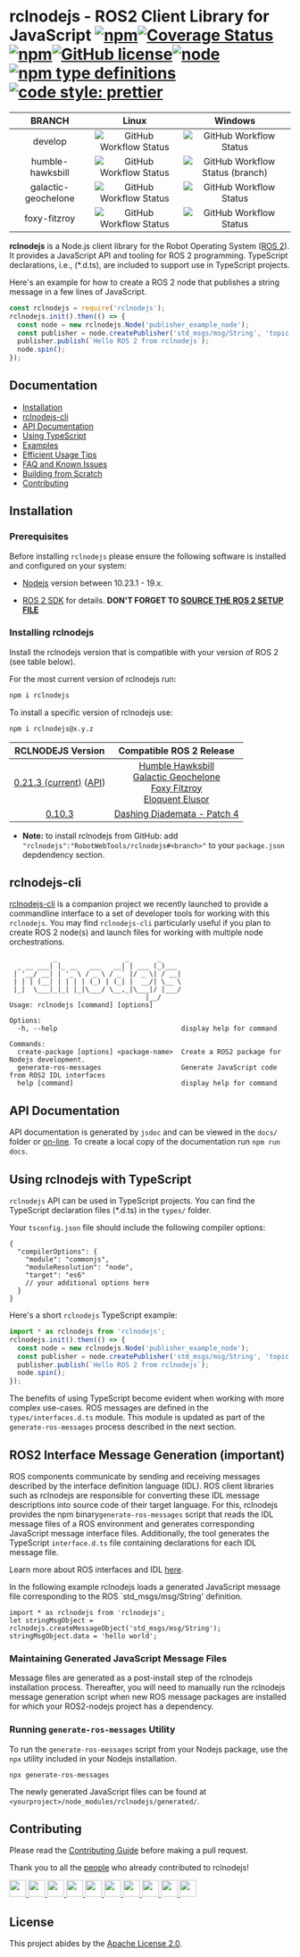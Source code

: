 # rclnodejs - ROS2 Client Library for JavaScript [![npm](https://img.shields.io/npm/v/rclnodejs.svg)](https://www.npmjs.com/package/rclnodejs)[![Coverage Status](https://coveralls.io/repos/github/RobotWebTools/rclnodejs/badge.svg?branch=develop)](https://coveralls.io/github/RobotWebTools/rclnodejs?branch=develop)[![npm](https://img.shields.io/npm/dm/rclnodejs)](https://www.npmjs.com/package/rclnodejs)[![GitHub license](https://img.shields.io/github/license/RobotWebTools/rclnodejs.svg)](https://github.com/RobotWebTools/rclnodejs/blob/develop/LICENSE)[![node](https://img.shields.io/node/v/rclnodejs.svg)](https://nodejs.org/en/download/releases/)[![npm type definitions](https://img.shields.io/npm/types/rclnodejs)](https://www.npmjs.com/package/rclnodejs)[![code style: prettier](https://img.shields.io/badge/code_style-prettier-ff69b4.svg?style=flat-square)](https://github.com/prettier/prettier)

|     **BRANCH**      |                                                                          **Linux**                                                                           |                                                                              **Windows**                                                                              |
| :-----------------: | :----------------------------------------------------------------------------------------------------------------------------------------------------------: | :-------------------------------------------------------------------------------------------------------------------------------------------------------------------: |
|       develop       |         ![GitHub Workflow Status](https://img.shields.io/github/workflow/status/RobotWebTools/rclnodejs/rclnodejs%20-%20Linux%20Build%20and%20Test)          |              ![GitHub Workflow Status](https://img.shields.io/github/workflow/status/RobotWebTools/rclnodejs/rclnodejs%20-%20Windows%20Build%20&%20Test)              |
|  humble-hawksbill   | ![GitHub Workflow Status](https://img.shields.io/github/workflow/status/RobotWebTools/rclnodejs/rclnodejs%20-%20Linux%20Build%20and%20Test/humble-hawksbill) | ![GitHub Workflow Status (branch)](https://img.shields.io/github/workflow/status/RobotWebTools/rclnodejs/rclnodejs%20-%20Windows%20Build%20&%20Test/humble-hawksbill) |
| galactic-geochelone | ![GitHub Workflow Status](https://img.shields.io/github/workflow/status/RobotWebTools/rclnodejs/rclnodejs%20-%20Linux%20Build%20and%20Compatibility%20Test)  |     ![GitHub Workflow Status ](https://img.shields.io/github/workflow/status/RobotWebTools/rclnodejs/rclnodejs%20-%20Windows%20Build%20&%20Compatibility%20Test)      |
|    foxy-fitzroy     | ![GitHub Workflow Status](https://img.shields.io/github/workflow/status/RobotWebTools/rclnodejs/rclnodejs%20-%20Linux%20Build%20and%20Compatibility%20Test)  |                                         ![GitHub Workflow Status](https://img.shields.io/badge/Build-Not%20Available-yellow)                                          |

**rclnodejs** is a Node.js client library for the Robot Operating System
([ROS 2](https://index.ros.org/doc/ros2/)). It provides a JavaScript API
and tooling for ROS 2 programming. TypeScript declarations, i.e., (\*.d.ts),
are included to support use in TypeScript projects.

Here's an example for how to create a ROS 2 node that publishes a string message in a few lines of JavaScript.

```JavaScript
const rclnodejs = require('rclnodejs');
rclnodejs.init().then(() => {
  const node = new rclnodejs.Node('publisher_example_node');
  const publisher = node.createPublisher('std_msgs/msg/String', 'topic');
  publisher.publish(`Hello ROS 2 from rclnodejs`);
  node.spin();
});
```

## Documentation

- [Installation](#installation)
- [rclnodejs-cli](#rclnodejs-cli)
- [API Documentation](#api-documentation)
- [Using TypeScript](#using-typescript)
- [Examples](https://github.com/RobotWebTools/rclnodejs/tree/develop/example)
- [Efficient Usage Tips](./docs/EFFICIENCY.md)
- [FAQ and Known Issues](./docs/FAQ.md)
- [Building from Scratch](./docs/BUILDING.md)
- [Contributing](./docs/CONTRIBUTING.md)

## Installation

### Prerequisites

Before installing `rclnodejs` please ensure the following software is installed and configured on your system:

- [Nodejs](https://nodejs.org/en/) version between 10.23.1 - 19.x.

- [ROS 2 SDK](https://index.ros.org/doc/ros2/Installation/) for details.
  **DON'T FORGET TO [SOURCE THE ROS 2 SETUP FILE](https://index.ros.org/doc/ros2/Tutorials/Configuring-ROS2-Environment/#source-the-setup-files)**

### Installing rclnodejs

Install the rclnodejs version that is compatible with your version of ROS 2 (see table below).

For the most current version of rclnodejs run:

```bash
npm i rclnodejs
```

To install a specific version of rclnodejs use:

```bash
npm i rclnodejs@x.y.z
```

|                                                            RCLNODEJS Version                                                            |                                                                                                                                                                     Compatible ROS 2 Release                                                                                                                                                                     |
| :-------------------------------------------------------------------------------------------------------------------------------------: | :--------------------------------------------------------------------------------------------------------------------------------------------------------------------------------------------------------------------------------------------------------------------------------------------------------------------------------------------------------------: |
| [0.21.3 (current)](https://www.npmjs.com/package/rclnodejs/v/0.21.3) ([API](http://robotwebtools.org/rclnodejs/docs/0.21.3/index.html)) | [Humble Hawksbill](https://github.com/ros2/ros2/releases/tag/release-humble-20220523)<br>[Galactic Geochelone](https://github.com/ros2/ros2/releases/tag/release-galactic-20210716)<br>[Foxy Fitzroy](https://github.com/ros2/ros2/releases/tag/release-foxy-20201211)<br>[Eloquent Elusor](https://github.com/ros2/ros2/releases/tag/release-eloquent-20200124) |
|                                [0.10.3](https://github.com/RobotWebTools/rclnodejs/releases/tag/0.10.3)                                 |                                                                                                                                [Dashing Diademata - Patch 4](https://github.com/ros2/ros2/releases/tag/release-dashing-20191018)                                                                                                                                 |

- **Note:** to install rclnodejs from GitHub: add `"rclnodejs":"RobotWebTools/rclnodejs#<branch>"` to your `package.json` depdendency section.

## rclnodejs-cli

[rclnodejs-cli](https://github.com/RobotWebTools/rclnodejs/) is a companion project we recently launched to provide a commandline interface to a set of developer tools for working with this `rclnodejs`. You may find `rclnodejs-cli` particularly useful if you plan to create ROS 2 node(s) and launch files for working with multiple node orchestrations.

```
           _                 _       _
  _ __ ___| |_ __   ___   __| | ___ (_)___
 | '__/ __| | '_ \ / _ \ / _` |/ _ \| / __|
 | | | (__| | | | | (_) | (_| |  __/| \__ \
 |_|  \___|_|_| |_|\___/ \__,_|\___|/ |___/
                                  |__/
Usage: rclnodejs [command] [options]

Options:
  -h, --help                               display help for command

Commands:
  create-package [options] <package-name>  Create a ROS2 package for Nodejs development.
  generate-ros-messages                    Generate JavaScript code from ROS2 IDL interfaces
  help [command]                           display help for command
```

## API Documentation

API documentation is generated by `jsdoc` and can be viewed in the `docs/` folder or [on-line](http://robotwebtools.org/rclnodejs/docs/index.html). To create a local copy of the documentation run `npm run docs`.

## Using rclnodejs with TypeScript

`rclnodejs` API can be used in TypeScript projects. You can find the TypeScript declaration files (\*.d.ts) in the `types/` folder.

Your `tsconfig.json` file should include the following compiler options:

```jsonc
{
  "compilerOptions": {
    "module": "commonjs",
    "moduleResolution": "node",
    "target": "es6"
    // your additional options here
  }
}
```

Here's a short `rclnodejs` TypeScript example:

```typescript
import * as rclnodejs from 'rclnodejs';
rclnodejs.init().then(() => {
  const node = new rclnodejs.Node('publisher_example_node');
  const publisher = node.createPublisher('std_msgs/msg/String', 'topic');
  publisher.publish(`Hello ROS 2 from rclnodejs`);
  node.spin();
});
```

The benefits of using TypeScript become evident when working with more complex use-cases. ROS messages are defined in the `types/interfaces.d.ts` module. This module is updated as part of the `generate-ros-messages` process described in the next section.

## ROS2 Interface Message Generation (important)

ROS components communicate by sending and receiving messages described
by the interface definition language (IDL). ROS client libraries such as
rclnodejs are responsible for converting these IDL message descriptions
into source code of their target language. For this, rclnodejs provides
the npm binary`generate-ros-messages` script that reads the IDL
message files of a ROS environment and generates corresponding JavaScript
message interface files. Additionally, the tool generates the TypeScript
`interface.d.ts` file containing declarations for each IDL message file.

Learn more about ROS interfaces and IDL [here](https://index.ros.org/doc/ros2/Concepts/About-ROS-Interfaces/).

In the following example rclnodejs loads a generated JavaScript message file corresponding to the ROS `std_msgs/msg/String' definition.

```
import * as rclnodejs from 'rclnodejs';
let stringMsgObject = rclnodejs.createMessageObject('std_msgs/msg/String');
stringMsgObject.data = 'hello world';
```

### Maintaining Generated JavaScript Message Files

Message files are generated as a post-install step of the rclnodejs
installation process. Thereafter, you will need to manually run the
rclnodejs message generation script when new ROS message packages are installed
for which your ROS2-nodejs project has a dependency.

### Running `generate-ros-messages` Utility

To run the `generate-ros-messages` script from your Nodejs package, use the `npx` utility included in your Nodejs installation.

```
npx generate-ros-messages
```

The newly generated JavaScript files can be found at
`<yourproject>/node_modules/rclnodejs/generated/`.

## Contributing

Please read the [Contributing Guide]() before making a pull request.

Thank you to all the [people](CONTRIBUTORS.md) who already contributed to rclnodejs!

<div>
<a href="https://github.com/wayneparrott">
  <img src="https://github.com/wayneparrott.png" width="30">
</a>
<a href="https://github.com/koonpeng">
  <img src="https://github.com/koonpeng.png" width="30">
</a>
<a href="https://github.com/mattrichard">
  <img src="https://github.com/mattrichard.png" width="30">
</a>
<a href="https://github.com/felixdivo">
  <img src="https://github.com/felixdivo.png" width="30">
</a>
<a href="https://github.com/martins-mozeiko">
  <img src="https://github.com/martins-mozeiko.png" width="30">
</a>
<a href="https://github.com/amikhalev">
  <img src="https://github.com/amikhalev.png" width="30">
</a>
<a href="https://github.com/kenny-y">
  <img src="https://github.com/kenny-y.png" width="30">
</a>
<a href="https://github.com/qiuzhong">
  <img src="https://github.com/qiuzhong.png" width="30">
</a>
<a href="https://github.com/minggangw">
  <img src="https://github.com/minggangw.png" width="30">
</a>
<a href="https://github.com/hanyia">
  <img src="https://github.com/hanyia.png" width="30">
</a>
</div>

## License

This project abides by the [Apache License 2.0](https://github.com/RobotWebTools/rclnodejs/blob/develop/LICENSE).
